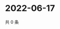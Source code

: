 # 2022-06-17

共 0 条

<!-- BEGIN WEIBO -->
<!-- 最后更新时间 Fri Jun 17 2022 06:00:48 GMT+0800 (China Standard Time) -->

<!-- END WEIBO -->
